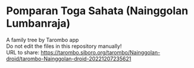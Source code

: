 # Pomparan Toga Sahata (Nainggolan Lumbanraja)
A family tree by Tarombo app  
Do not edit the files in this repository manually!  
URL to share: https://tarombo.siboro.org/tarombo/Nainggolan-droid/tarombo-Nainggolan-droid-20221207235621